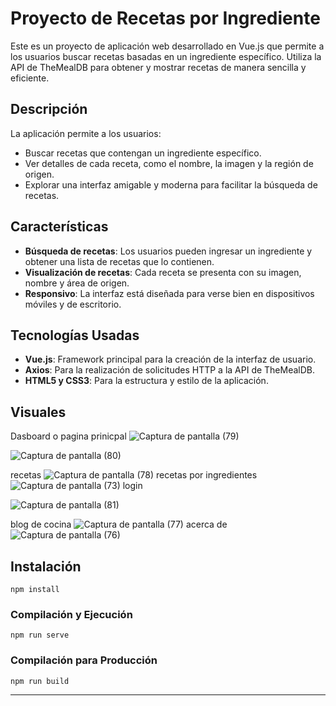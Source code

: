 # Proyecto de Recetas por Ingrediente

Este es un proyecto de aplicación web desarrollado en Vue.js que permite a los usuarios buscar recetas basadas en un ingrediente específico. Utiliza la API de TheMealDB para obtener y mostrar recetas de manera sencilla y eficiente.

## Descripción

La aplicación permite a los usuarios:
- Buscar recetas que contengan un ingrediente específico.
- Ver detalles de cada receta, como el nombre, la imagen y la región de origen.
- Explorar una interfaz amigable y moderna para facilitar la búsqueda de recetas.

## Características

- **Búsqueda de recetas**: Los usuarios pueden ingresar un ingrediente y obtener una lista de recetas que lo contienen.
- **Visualización de recetas**: Cada receta se presenta con su imagen, nombre y área de origen.
- **Responsivo**: La interfaz está diseñada para verse bien en dispositivos móviles y de escritorio.

## Tecnologías Usadas

- **Vue.js**: Framework principal para la creación de la interfaz de usuario.
- **Axios**: Para la realización de solicitudes HTTP a la API de TheMealDB.
- **HTML5 y CSS3**: Para la estructura y estilo de la aplicación.

## Visuales
Dasboard o pagina prinicpal
![Captura de pantalla (79)](https://github.com/user-attachments/assets/87e7e664-379f-4bb8-9c2e-ffe467742d75)

 ![Captura de pantalla (80)](https://github.com/user-attachments/assets/8fbbeccb-d16d-4410-b137-c79c49d2dd64)

 recetas 
 ![Captura de pantalla (78)](https://github.com/user-attachments/assets/f9c870bb-3124-47d0-bd88-0844643a1ce6)
recetas por ingredientes
![Captura de pantalla (73)](https://github.com/user-attachments/assets/3b959667-ea37-4e3b-97e2-393754dcbced)
login 

![Captura de pantalla (81)](https://github.com/user-attachments/assets/b096fcc9-e1e8-469f-8613-70f7424dc7c3)

blog de cocina
![Captura de pantalla (77)](https://github.com/user-attachments/assets/586fafb0-7b70-48da-a98a-bde5e3835e39)
acerca de 
![Captura de pantalla (76)](https://github.com/user-attachments/assets/5c4fffc8-e10d-4461-91fb-2c8e1db1cb03)

## Instalación
```
npm install
```

### Compilación y Ejecución
```
npm run serve
```

### Compilación para Producción
```
npm run build
```
---
